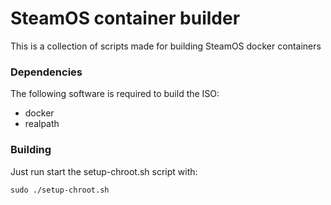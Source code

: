 # SteamOS container builder
This is a collection of scripts made for building SteamOS docker containers

 ### Dependencies
 The following software is required to build the ISO:
  - docker
  - realpath

 ### Building
 Just run start the setup-chroot.sh script with:

 ```
 sudo ./setup-chroot.sh

 ```

